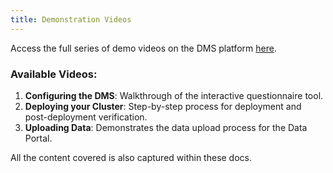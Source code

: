 ```yaml
---
title: Demonstration Videos
---
```


Access the full series of demo videos on the DMS platform [here](https://drive.google.com/drive/folders/16Kw7ztYo6XNk8Tcfad7ahOFtO3-L-BfP?usp=sharing).

### Available Videos:

1. **Configuring the DMS**: Walkthrough of the interactive questionnaire tool.
2. **Deploying your Cluster**: Step-by-step process for deployment and post-deployment verification.
3. **Uploading Data**: Demonstrates the data upload process for the Data Portal.

All the content covered is also captured within these docs.
